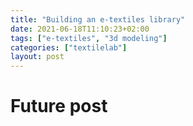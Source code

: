 ```yaml
---
title: "Building an e-textiles library"
date: 2021-06-18T11:10:23+02:00
tags: ["e-textiles", "3d modeling"]
categories: ["textilelab"]
layout: post
---
```


# Future post